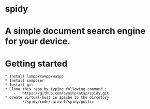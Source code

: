 # spidy

# A simple document search engine for your device.

# Getting started
	* Install lampp/xampp/wampp
	* Install composer
	* Install git
	* Clone this repo by typing following command :
		-	https://github.com/ayushpratap/spidy.git
	* Create virtual-host in apache to the dircetory 
		-	*/spidy/code/Laravel/spidy/public
